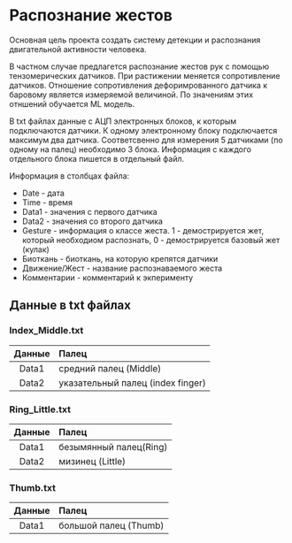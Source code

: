 # Распознание жестов
Основная цель проекта создать систему детекции и распознания двигательной активности человека.

В частном случае предлагется распознание жестов рук с помощью тензомерических датчиков. При растижении меняется сопротивление датчиков. Отношение сопротивления дефоримрованного датчика к баpовому является измеряемой величиной. По значениям этих отншений обучается ML модель.


В txt файлах данные с АЦП электронных блоков, к которым подключаются датчики. К одному электронному блоку подключается максимум два датчика. Соответсвенно для измерения 5 датчиками (по одному на палец) необходимо 3 блока. Информация с каждого отдельного блока пишется в отдельный файл.

Информация в столбцах файла:
  * Date - дата
  * Time - время
  * Data1 - значения с первого датчика
  * Data2 - значения со второго датчика
  * Gesture - информация о классе жеста. 1 - демострируется жет, который необходиом распознать, 0 - демострируется базовый жет (кулак)
  * Биоткань - биоткань, на которую крепятся датчики
  * Движение/Жест - название распознаваемого жеста
  * Комментарии - комментарий к экперименту
 
 ## Данные в txt файлах
### Index_Middle.txt
|Данные   |Палец                            |
|:-------:|:--------------------------------|
|Data1    |средний палец (Middle)           |
|Data2    |указательный палец (index finger)| 
 
### Ring_Little.txt
|Данные   |Палец                            |
|:-------:|:--------------------------------|
|Data1    |безымянный палец(Ring)           |
|Data2    |мизинец (Little)                 | 

### Thumb.txt
|Данные   |Палец                           |
|:-------:|:-------------------------------|
|Data1    |большой палец (Thumb)           |



